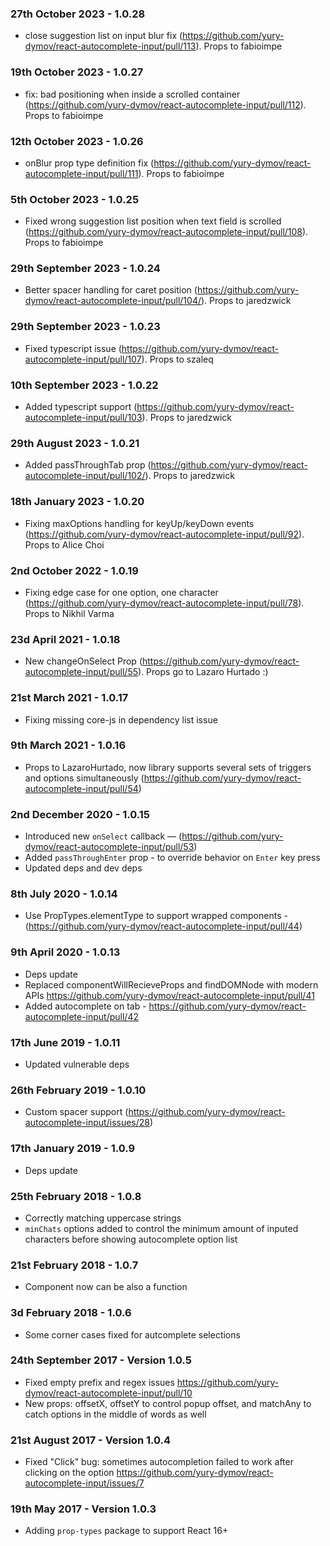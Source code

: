 ### 27th October 2023 - 1.0.28
- close suggestion list on input blur fix (https://github.com/yury-dymov/react-autocomplete-input/pull/113). Props to fabioimpe

### 19th October 2023 - 1.0.27
- fix: bad positioning when inside a scrolled container (https://github.com/yury-dymov/react-autocomplete-input/pull/112). Props to fabioimpe 

### 12th October 2023 - 1.0.26
- onBlur prop type definition fix (https://github.com/yury-dymov/react-autocomplete-input/pull/111). Props to fabioimpe

### 5th October 2023 - 1.0.25
- Fixed wrong suggestion list position when text field is scrolled (https://github.com/yury-dymov/react-autocomplete-input/pull/108). Props to fabioimpe

### 29th September 2023 - 1.0.24
- Better spacer handling for caret position (https://github.com/yury-dymov/react-autocomplete-input/pull/104/). Props to jaredzwick

### 29th September 2023 - 1.0.23
- Fixed typescript issue (https://github.com/yury-dymov/react-autocomplete-input/pull/107). Props to szaleq 

### 10th September 2023 - 1.0.22
- Added typescript support (https://github.com/yury-dymov/react-autocomplete-input/pull/103). Props to jaredzwick

### 29th August 2023 - 1.0.21
- Added passThroughTab prop (https://github.com/yury-dymov/react-autocomplete-input/pull/102/). Props to jaredzwick

### 18th January 2023 - 1.0.20
- Fixing maxOptions handling for keyUp/keyDown events (https://github.com/yury-dymov/react-autocomplete-input/pull/92). Props to Alice Choi 

### 2nd October 2022 - 1.0.19
- Fixing edge case for one option, one character (https://github.com/yury-dymov/react-autocomplete-input/pull/78). Props to Nikhil Varma

### 23d April 2021 - 1.0.18
- New changeOnSelect Prop (https://github.com/yury-dymov/react-autocomplete-input/pull/55). Props go to Lazaro Hurtado :)

### 21st March 2021 - 1.0.17
- Fixing missing core-js in dependency list issue

### 9th March 2021 - 1.0.16
- Props to LazaroHurtado, now library supports several sets of triggers and options simultaneously (https://github.com/yury-dymov/react-autocomplete-input/pull/54)

### 2nd December 2020 - 1.0.15
- Introduced new `onSelect` callback — (https://github.com/yury-dymov/react-autocomplete-input/pull/53)
- Added `passThroughEnter` prop - to override behavior on `Enter` key press
- Updated deps and dev deps

### 8th July 2020 - 1.0.14
- Use PropTypes.elementType to support wrapped components - (https://github.com/yury-dymov/react-autocomplete-input/pull/44)

### 9th April 2020 - 1.0.13
- Deps update
- Replaced componentWillRecieveProps and findDOMNode with modern APIs https://github.com/yury-dymov/react-autocomplete-input/pull/41
- Added autocomplete on tab - https://github.com/yury-dymov/react-autocomplete-input/pull/42

### 17th June 2019 - 1.0.11
- Updated vulnerable deps

### 26th February 2019 - 1.0.10
- Custom spacer support (https://github.com/yury-dymov/react-autocomplete-input/issues/28)

### 17th January 2019 - 1.0.9
- Deps update

### 25th February 2018 - 1.0.8
- Correctly matching uppercase strings
- `minChats` options added to control the minimum amount of inputed characters before showing autocomplete option list

### 21st February 2018 - 1.0.7
- Component now can be also a function

### 3d February 2018 - 1.0.6
- Some corner cases fixed for autcomplete selections

### 24th September 2017 - Version 1.0.5
- Fixed empty prefix and regex issues https://github.com/yury-dymov/react-autocomplete-input/pull/10
- New props: offsetX, offsetY to control popup offset, and matchAny to catch options in the middle of words as well

### 21st August 2017 - Version 1.0.4
- Fixed "Click" bug: sometimes autocompletion failed to work after clicking on the option https://github.com/yury-dymov/react-autocomplete-input/issues/7

### 19th May 2017 - Version 1.0.3
- Adding `prop-types` package to support React 16+
